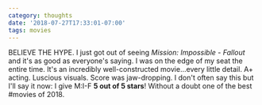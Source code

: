 ```yaml
---
category: thoughts
date: '2018-07-27T17:33:01-07:00'
tags: movies
---
```


BELIEVE THE HYPE. I just got out of seeing *Mission: Impossible - Fallout* and it's as good as everyone's saying. I was on the edge of my seat the entire time. It's an incredibly well-constructed movie...every little detail. A+ acting. Luscious visuals. Score was jaw-dropping. I don't often say this but I'll say it now: I give M:I-F **5 out of 5 stars**! Without a doubt one of the best #movies of 2018.